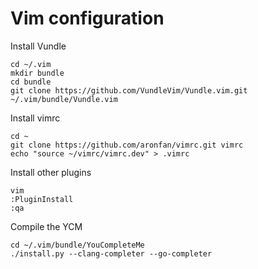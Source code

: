 # Vim configuration

Install Vundle
```
cd ~/.vim
mkdir bundle
cd bundle
git clone https://github.com/VundleVim/Vundle.vim.git ~/.vim/bundle/Vundle.vim
```

Install vimrc
```
cd ~
git clone https://github.com/aronfan/vimrc.git vimrc
echo "source ~/vimrc/vimrc.dev" > .vimrc
```

Install other plugins
```
vim
:PluginInstall
:qa
```

Compile the YCM
```
cd ~/.vim/bundle/YouCompleteMe
./install.py --clang-completer --go-completer
```
